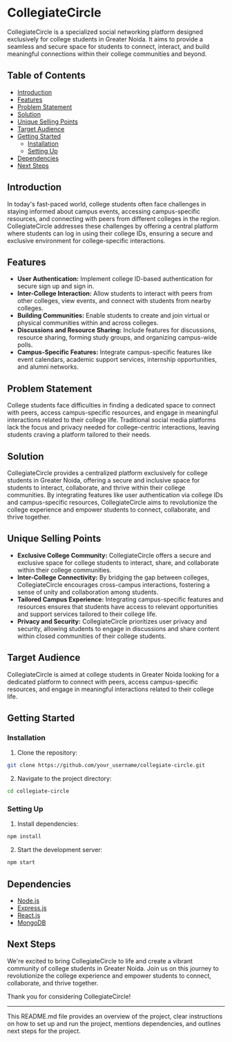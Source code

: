 # CollegiateCircle

CollegiateCircle is a specialized social networking platform designed exclusively for college students in Greater Noida. It aims to provide a seamless and secure space for students to connect, interact, and build meaningful connections within their college communities and beyond.

## Table of Contents

- [Introduction](#introduction)
- [Features](#features)
- [Problem Statement](#problem-statement)
- [Solution](#solution)
- [Unique Selling Points](#unique-selling-points)
- [Target Audience](#target-audience)
- [Getting Started](#getting-started)
  - [Installation](#installation)
  - [Setting Up](#setting-up)
- [Dependencies](#dependencies)
- [Next Steps](#next-steps)

## Introduction

In today's fast-paced world, college students often face challenges in staying informed about campus events, accessing campus-specific resources, and connecting with peers from different colleges in the region. CollegiateCircle addresses these challenges by offering a central platform where students can log in using their college IDs, ensuring a secure and exclusive environment for college-specific interactions.

## Features

- **User Authentication:** Implement college ID-based authentication for secure sign up and sign in.
- **Inter-College Interaction:** Allow students to interact with peers from other colleges, view events, and connect with students from nearby colleges.
- **Building Communities:** Enable students to create and join virtual or physical communities within and across colleges.
- **Discussions and Resource Sharing:** Include features for discussions, resource sharing, forming study groups, and organizing campus-wide polls.
- **Campus-Specific Features:** Integrate campus-specific features like event calendars, academic support services, internship opportunities, and alumni networks.

## Problem Statement

College students face difficulties in finding a dedicated space to connect with peers, access campus-specific resources, and engage in meaningful interactions related to their college life. Traditional social media platforms lack the focus and privacy needed for college-centric interactions, leaving students craving a platform tailored to their needs.

## Solution

CollegiateCircle provides a centralized platform exclusively for college students in Greater Noida, offering a secure and inclusive space for students to interact, collaborate, and thrive within their college communities. By integrating features like user authentication via college IDs and campus-specific resources, CollegiateCircle aims to revolutionize the college experience and empower students to connect, collaborate, and thrive together.

## Unique Selling Points

- **Exclusive College Community:** CollegiateCircle offers a secure and exclusive space for college students to interact, share, and collaborate within their college communities.
- **Inter-College Connectivity:** By bridging the gap between colleges, CollegiateCircle encourages cross-campus interactions, fostering a sense of unity and collaboration among students.
- **Tailored Campus Experience:** Integrating campus-specific features and resources ensures that students have access to relevant opportunities and support services tailored to their college life.
- **Privacy and Security:** CollegiateCircle prioritizes user privacy and security, allowing students to engage in discussions and share content within closed communities of their college students.

## Target Audience

CollegiateCircle is aimed at college students in Greater Noida looking for a dedicated platform to connect with peers, access campus-specific resources, and engage in meaningful interactions related to their college life.

## Getting Started

### Installation

1. Clone the repository:

```bash
git clone https://github.com/your_username/collegiate-circle.git
```

2. Navigate to the project directory:

```bash
cd collegiate-circle
```

### Setting Up

1. Install dependencies:

```bash
npm install
```

2. Start the development server:

```bash
npm start
```

## Dependencies

- [Node.js](https://nodejs.org/)
- [Express.js](https://expressjs.com/)
- [React.js](https://reactjs.org/)
- [MongoDB](https://www.mongodb.com/)

## Next Steps

We're excited to bring CollegiateCircle to life and create a vibrant community of college students in Greater Noida. Join us on this journey to revolutionize the college experience and empower students to connect, collaborate, and thrive together.

Thank you for considering CollegiateCircle!

---

This README.md file provides an overview of the project, clear instructions on how to set up and run the project, mentions dependencies, and outlines next steps for the project.
